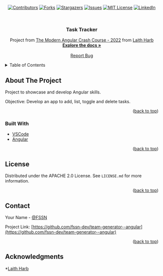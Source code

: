 <!-- PROJECT SHIELDS -->

<div align="center">

[![Contributors][contributors-shield]][contributors-url]
[![Forks][forks-shield]][forks-url]
[![Stargazers][stars-shield]][stars-url]
[![Issues][issues-shield]][issues-url]
[![MIT License][license-shield]][license-url]
[![LinkedIn][linkedin-shield]][linkedin-url]

</div>


<br />

  <h3 align="center">Task Tracker</h3>

  <p align="center">
   Project from  <a href="https://www.youtube.com/watch?v=WHv1YQUg6ow">The Modern Angular Crash Course - 2022</a> from <a href="https://github.com/harblaith7/">Laith Harb</a>
    <br />  
    <a href="https://github.com/fssn-dev/team-generator--angular"><strong>Explore the docs »</strong></a>
    <br />
    <br />
     <!--
    <a href="https://github.com/othneildrew/Best-README-Template">View Demo</a>
    ·
    -->
    <a href="https://github.com/fssn-dev/team-generator--angular/issues">Report Bug</a>
    <!--
    ·
    <a href="#/issues">Request Feature</a>
    <!--
  </p>
</div>

<!-- TABLE OF CONTENTS -->
<details>
  <summary>Table of Contents</summary>
  <ol>
    <li>
      <a href="#about-the-project">About The Project</a>
      <ul>
        <li><a href="#built-with">Built With</a></li>
      </ul>
    </li>
    <li><a href="#license">License</a></li>
    <li><a href="#contact">Contact</a></li>
  </ol>
</details>

<!-- ABOUT THE PROJECT -->
## About The Project

Project to showcase  and develop Angular skills.


Objective: Develop an app to add, list, toggle and delete tasks.


<p align="right">(<a href="#top">back to top</a>)</p>


### Built With

* [VSCode](https://code.visualstudio.com/)
* [Angular](https://angular.io/)



<p align="right">(<a href="#top">back to top</a>)</p>


<!-- LICENSE -->
## License

Distributed under the APACHE 2.0 License. See `LICENSE.md` for more information.

<p align="right">(<a href="#top">back to top</a>)</p>


<!-- CONTACT -->
## Contact

Your Name - [@FSSN](https://www.linkedin.com/in/fssn)

Project Link: [https://github.com/fssn-dev/team-generator--angular](https://github.com/fssn-dev/team-generator--angular)

<p align="right">(<a href="#top">back to top</a>)</p>

<!-- ACKNOWLEDGMENTS -->

## Acknowledgments

*[Laith Harb](https://github.com/harblaith7/)



[contributors-shield]: https://img.shields.io/github/contributors/fssn-dev/team-generator--angular.svg?style=for-the-badge
[contributors-url]: https://github.com/fssn-dev/team-generator--angular/graphs/contributors
[forks-shield]: https://img.shields.io/github/forks/fssn-dev/team-generator--angular.svg?style=for-the-badge
[forks-url]: https://github.com/fssn-dev/team-generator--angular/network/members
[stars-shield]: https://img.shields.io/github/stars/fssn-dev/team-generator--angular.svg?style=for-the-badge
[stars-url]: https://github.com/fssn-dev/team-generator--angular/stargazers
[issues-shield]: https://img.shields.io/github/issues/fssn-dev/team-generator--angular.svg?style=for-the-badge
[issues-url]: https://github.com/fssn-dev/team-generator--angular/issues
[license-shield]: https://img.shields.io/github/license/fssn-dev/team-generator--angular.svg?style=for-the-badge
[license-url]: https://github.com/fssn-dev/team-generator--angular/blob/main/License.md
[linkedin-shield]: https://img.shields.io/badge/-LinkedIn-black.svg?style=for-the-badge&logo=linkedin&colorB=555
[linkedin-url]: https://linkedin.com/in/fssn
